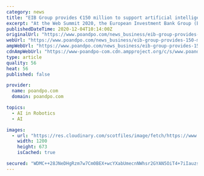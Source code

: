 ```yaml
---
category: news
title: "EIB Group provides €150 million to support artificial intelligence companies"
excerpt: "At the Web Summit 2020, the European Investment Bank Group (EIB Group) launched a new financing instrument to support artificial intelligence companies across Europe. Companies European Investment Bank The coinvestment facility of up to €150 million will allow the EIB Group to invest alongside funds backed by the European Investment Fund (EIF) in companies that are active in the artificial intelligence (AI) sector and in technologies that directly complement AI,"
publishedDateTime: 2020-12-04T10:14:00Z
originalUrl: "https://www.poandpo.com/news_business/eib-group-provides-150-million-to-support-artificial-intelligence-companies/"
webUrl: "https://www.poandpo.com/news_business/eib-group-provides-150-million-to-support-artificial-intelligence-companies/"
ampWebUrl: "https://www.poandpo.com/news_business/eib-group-provides-150-million-to-support-artificial-intelligence-companies.amp"
cdnAmpWebUrl: "https://www-poandpo-com.cdn.ampproject.org/c/s/www.poandpo.com/news_business/eib-group-provides-150-million-to-support-artificial-intelligence-companies.amp"
type: article
quality: 56
heat: 56
published: false

provider:
  name: poandpo.com
  domain: poandpo.com

topics:
  - AI in Robotics
  - AI

images:
  - url: "https://res.cloudinary.com/scotfiles/image/fetch/https://www.histerius.com/hs1120/european_investment_bank.jpg"
    width: 1200
    height: 673
    isCached: true

secured: "WDMC++28JNeDHgRzm7w7Cm0BEX+wcYXabUmecnNWhsr2GYAN5OiT4+7iIauzscdLRtbVItXpPYJrvMnRAermxt5NoacGn/4AGtA0Nq/dZUHOIibwbfOGLi9hYGmCYxak2EuFi4dD+DC2GZVkbkjWNMbKEYg5tYKYkdQ4ddotVx4cNj4dkRtELWekzZC/atRi3ljSXnK3vcAsXTpRj21iqexqUZGko+Mvj8GJqFkKloIZo/s1eAbN7rSgD/bOddq9cVyjmHdF+Kf6263COtwSRIZpzsV2/ydouyFloS/Tesw8mbgpGOUEYdKVKXTCxXS+RVfyUyMTJYt1rAP7UrQOT/cPg4Q3s4DK4bShJUmsA6k=;8XGdwuwnc7rTvwk4zfgBqQ=="
---
```


